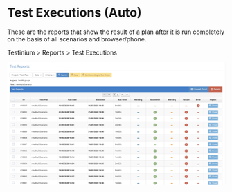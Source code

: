 # Test Executions (Auto)

These are the reports that show the result of a plan after it is run completely on the basis of all scenarios and browser/phone.&#x20;

Testinium > Reports > Test Executions&#x20;



![](../.gitbook/assets/TestReports.png)

